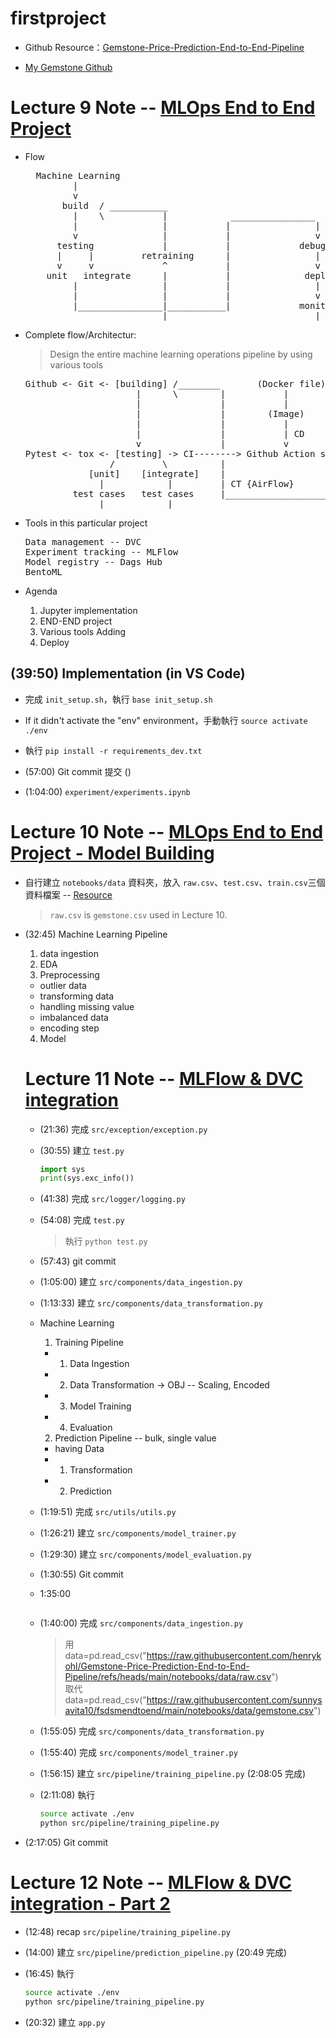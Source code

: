 # firstproject

* Github Resource：[Gemstone-Price-Prediction-End-to-End-Pipeline](https://github.com/sunnysavita10/Gemstone-Price-Prediction-End-to-End-Pipelin)

* [My Gemstone Github](https://github.com/henrykohl/Gemstone-Price-Prediction-End-to-End-Pipeline)

# Lecture 9 Note -- [MLOps End to End Project](https://www.youtube.com/watch?v=G6frVmkVMr4)

* Flow
  <pre>
    Machine Learning       
           |
           v
         build  / ___________
           |    \           |            ________________
           |                |           |                |
           v                |           |                v
        testing             |           |             debuging
        |     |         retraining      |                |
        v     v             ^           |                v
      unit   integrate      |           |              deploy
           |                |           |                |
           |                |           |                v
           |________________|___________|             monitoring  
                            |____________________________|
  </pre>  

* Complete flow/Architectur: 
  > Design the entire machine learning operations pipeline by using various tools
  <pre>
  Github <- Git <- [building] /________       (Docker file)          _____________
                       |      \        |           |                |             |   
                       |               |           |                |             v
                       |               |        (Image)             |         Azure repo
                       |               |           |                |             |
                       |               |           | CD             |             | CD'  
                       v               |           v                |             v
  Pytest <- tox <- [testing] -> CI--------> Github Action server    |        Azure server
                  /         \          |                            |             |
              [unit]    [integrate]    |                            |             |
                |            |         | CT {AirFlow}               |             v
           test cases   test cases     |____________________________|_______Monitoring {evidently.ai}
                |____________|______________________________________| 
  </pre>

* Tools in this particular project
  <pre>
  Data management -- DVC
  Experiment tracking -- MLFlow
  Model registry -- Dags Hub
  BentoML
  </pre>

* Agenda
  1. Jupyter implementation
  2. END-END project
  3. Various tools Adding
  4. Deploy

## (39:50) Implementation (in VS Code)

* 完成 `init_setup.sh`，執行 `base init_setup.sh`

* If it didn't activate the "env" environment，手動執行 `source activate ./env`

* 執行 `pip install -r requirements_dev.txt`

* (57:00) Git commit 提交 ()

* (1:04:00) `experiment/experiments.ipynb`

# Lecture 10 Note -- [MLOps End to End Project - Model Building](https://www.youtube.com/watch?v=6TvfUdnUXNY)

* 自行建立 `notebooks/data` 資料夾，放入 `raw.csv`、`test.csv`、`train.csv`三個資料檔案 -- [Resource](https://github.com/abhijitpaul0212/GemstonePricePrediction/tree/master/artifacts)
  > `raw.csv` is `gemstone.csv` used in Lecture 10.

* (32:45) Machine Learning Pipeline
  1. data ingestion
  2. EDA
  3. Preprocessing
  - outlier data
  - transforming data
  - handling missing value
  - imbalanced data
  - encoding step
  4. Model

  # Lecture 11 Note -- [MLFlow & DVC integration](https://www.youtube.com/watch?v=fhWVCMjXmw0)

  * (21:36) 完成 `src/exception/exception.py`

  * (30:55) 建立 `test.py`
    ```python
    import sys
    print(sys.exc_info())
    ```

  * (41:38) 完成 `src/logger/logging.py`

  * (54:08) 完成 `test.py`
    > 執行 `python test.py`

  * (57:43) git commit

  * (1:05:00) 建立 `src/components/data_ingestion.py`

  * (1:13:33) 建立 `src/components/data_transformation.py`

  * Machine Learning
    1. Training Pipeline
    - 1. Data Ingestion
    - 2. Data Transformation -> OBJ -- Scaling, Encoded
    - 3. Model Training
    - 4. Evaluation
    2. Prediction Pipeline -- bulk, single value
    - having Data
    - 1. Transformation
    - 2. Prediction

  * (1:19:51) 完成 `src/utils/utils.py`

  * (1:26:21) 建立 `src/components/model_trainer.py`

  * (1:29:30) 建立 `src/components/model_evaluation.py`

  * (1:30:55) Git commit


  * 1:35:00
    <pre>
    </pre>


  * (1:40:00) 完成 `src/components/data_ingestion.py`
    > 用 data=pd.read_csv("https://raw.githubusercontent.com/henrykohl/Gemstone-Price-Prediction-End-to-End-Pipeline/refs/heads/main/notebooks/data/raw.csv") \
    > 取代 data=pd.read_csv("https://raw.githubusercontent.com/sunnysavita10/fsdsmendtoend/main/notebooks/data/gemstone.csv")

  * (1:55:05) 完成 `src/components/data_transformation.py`

  * (1:55:40) 完成 `src/components/model_trainer.py`

  * (1:56:15) 建立 `src/pipeline/training_pipeline.py` (2:08:05 完成)
            
  * (2:11:08) 執行
    ```bash
    source activate ./env
    python src/pipeline/training_pipeline.py
    ```

* (2:17:05) Git commit

# Lecture 12 Note -- [MLFlow & DVC integration - Part 2](https://www.youtube.com/watch?v=FeJkHlCX3m0)

* (12:48) recap `src/pipeline/training_pipeline.py`

* (14:00) 建立 `src/pipeline/prediction_pipeline.py` (20:49 完成)

* (16:45) 執行
  ```bash
  source activate ./env
  python src/pipeline/training_pipeline.py
  ```

* (20:32) 建立 `app.py`
